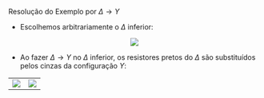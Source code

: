 <div class="cabecalho large">

Resolução do Exemplo por $\Delta \rightarrow Y$

</div>
<div class="two-columns-50-50">
<div class="regular">

- Escolhemos arbitrariamente o $\Delta$ inferior:

<center>
    <img class="transparent" src="https://cdn.kastatic.org/ka-perseus-images/a656d249bff7a459daa9df0ebcb2c9b84f318f6d.svg">
</center>

</div>

<div class="regular">

- Ao fazer $\Delta \rightarrow Y$ no $\Delta$ inferior, os resistores pretos do $\Delta$ são substituídos pelos cinzas da configuração $Y$:

<table class="transparent-table-tr-td-th">
<tr class="transparent-table-tr-td-th">

<td class="transparent-table-tr-td-th">
<center>
    <img class="transparent" src="https://cdn.kastatic.org/ka-perseus-images/05cc24f20113bc6937dec9b8e85ee09e032d2a66.svg">
</center>
</td>
<td class="transparent-table-tr-td-th">
<center>
    <img class="transparent" src="https://cdn.kastatic.org/ka-perseus-images/b0c3af9ae2f46f3efa5620d14b6886971eeac777.svg">
</center>
</td>

</tr>
</table>

</div>

</div>
